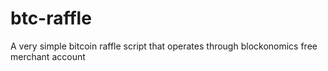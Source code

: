 # btc-raffle
A very simple bitcoin raffle script that operates through blockonomics free merchant account
